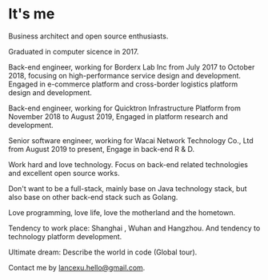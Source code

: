 # It's me

Business architect and open source enthusiasts.

Graduated in computer sicence in 2017.

Back-end engineer, working for Borderx Lab Inc from July 2017 to October 2018, focusing on high-performance service design and development. Engaged in e-commerce platform and cross-border logistics platform design and development.

Back-end engineer, working for Quicktron Infrastructure Platform from November 2018 to August 2019, Engaged in platform research and development.

Senior software engineer, working for Wacai Network Technology Co., Ltd from August 2019 to present, Engage in back-end R & D.

Work hard and love technology. Focus on back-end related technologies and excellent open source works.

Don't want to be a full-stack, mainly base on Java technology stack, but also base on other back-end stack such as Golang.

Love programming, love life, love the motherland and the hometown.

Tendency to work place: Shanghai , Wuhan and Hangzhou. And tendency to technology platform development.

Ultimate dream: Describe the world in code (Global tour).

Contact me by lancexu.hello@gmail.com.
